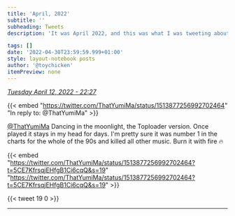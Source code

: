 ```yaml
---
title: 'April, 2022'
subtitle: ''
subheading: Tweets
description: 'It was April 2022, and this was what I was tweeting about...'

tags: []
date: '2022-04-30T23:59:59.999+01:00'
style: layout-notebook posts
author: '@toychicken'
itemPreview: none
---
```


<p><a id="1513992302724894721" href="#1513992302724894721"><em title="2022-04-12T22:27:48.000+01:00">Tuesday April 12, 2022 - 22:27</em></a></p>
      
{{< embed "https://twitter.com/ThatYumiMa/status/1513877256992702464" "In reply to: @ThatYumiMa" >}}


[@ThatYumiMa](https://twitter.com/@ThatYumiMa)  Dancing in the moonlight, the Toploader version. Once played it stays in my head for days. I'm pretty sure it was number 1 in the charts for the whole of the 90s and killed all other music. Burn it with fire 🔥



{{< embed "https://twitter.com/ThatYumiMa/status/1513877256992702464?t=5CE7KfrsqjEHfgB1Ci6cqQ&s=19" "https://twitter.com/ThatYumiMa/status/1513877256992702464?t=5CE7KfrsqjEHfgB1Ci6cqQ&s=19" >}}


{{< tweet 19 0 >}}

---
